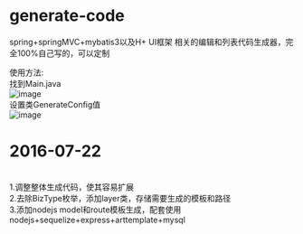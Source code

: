 # generate-code
spring+springMVC+mybatis3以及H+ UI框架 相关的编辑和列表代码生成器，完全100%自己写的，可以定制

使用方法:<br/>
找到Main.java<br/>
![image](https://github.com/quanzhian/generate-code/blob/master/QQ%E6%88%AA%E5%9B%BE20160711130703.png)<br/>
设置类GenerateConfig值<br/>
![image](https://github.com/quanzhian/generate-code/blob/master/QQ%E6%88%AA%E5%9B%BE20160711130742.png)
<br/>
<h1>2016-07-22</h1><br/>
1.调整整体生成代码，使其容易扩展<br/>
2.去除BizType枚举，添加layer类，存储需要生成的模板和路径<br/>
3.添加nodejs model和route模板生成，配套使用nodejs+sequelize+express+arttemplate+mysql<br/>

